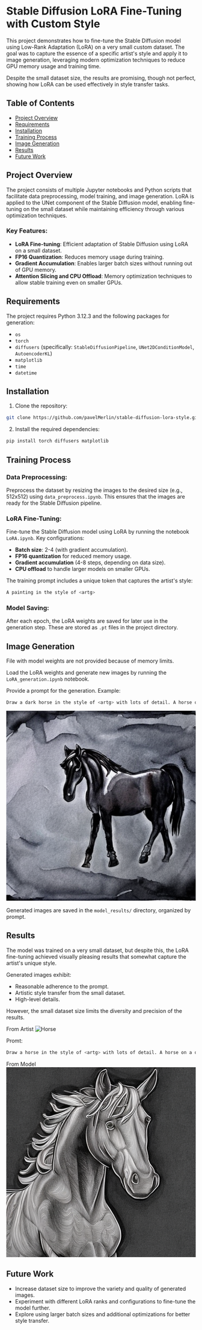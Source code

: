 # Stable Diffusion LoRA Fine-Tuning with Custom Style

This project demonstrates how to fine-tune the Stable Diffusion model using Low-Rank Adaptation (LoRA) on a very small custom dataset. The goal was to capture the essence of a specific artist's style and apply it to image generation, leveraging modern optimization techniques to reduce GPU memory usage and training time.

Despite the small dataset size, the results are promising, though not perfect, showing how LoRA can be used effectively in style transfer tasks.

## Table of Contents

- [Project Overview](#project-overview)
- [Requirements](#requirements)
- [Installation](#installation)
- [Training Process](#training-process)
- [Image Generation](#image-generation)
- [Results](#results)
- [Future Work](#future-work)

## Project Overview

The project consists of multiple Jupyter notebooks and Python scripts that facilitate data preprocessing, model training, and image generation. LoRA is applied to the UNet component of the Stable Diffusion model, enabling fine-tuning on the small dataset while maintaining efficiency through various optimization techniques.

### Key Features:

- **LoRA Fine-tuning**: Efficient adaptation of Stable Diffusion using LoRA on a small dataset.
- **FP16 Quantization**: Reduces memory usage during training.
- **Gradient Accumulation**: Enables larger batch sizes without running out of GPU memory.
- **Attention Slicing and CPU Offload**: Memory optimization techniques to allow stable training even on smaller GPUs.

## Requirements

The project requires Python 3.12.3 and the following packages for generation:

- `os`
- `torch`
- `diffusers` (specifically: `StableDiffusionPipeline`, `UNet2DConditionModel`, `AutoencoderKL`)
- `matplotlib`
- `time`
- `datetime`

## Installation

1. Clone the repository:

```bash
git clone https://github.com/pavelMerlin/stable-diffusion-lora-style.git cd stable-diffusion-lora-style
```

2. Install the required dependencies:

```bash
pip install torch diffusers matplotlib
```

## Training Process

### Data Preprocessing:

Preprocess the dataset by resizing the images to the desired size (e.g., 512x512) using `data_preprocess.ipynb`. This ensures that the images are ready for the Stable Diffusion pipeline.

### LoRA Fine-Tuning:

Fine-tune the Stable Diffusion model using LoRA by running the notebook `LoRA.ipynb`. Key configurations:

- **Batch size**: 2-4 (with gradient accumulation).
- **FP16 quantization** for reduced memory usage.
- **Gradient accumulation** (4-8 steps, depending on data size).
- **CPU offload** to handle larger models on smaller GPUs.

The training prompt includes a unique token that captures the artist's style:
```bash
A painting in the style of <artg>
```

### Model Saving:

After each epoch, the LoRA weights are saved for later use in the generation step. These are stored as `.pt` files in the project directory.

## Image Generation

File with model weights are not provided because of memory limits.

Load the LoRA weights and generate new images by running the `LoRA_generation.ipynb` notebook.

Provide a prompt for the generation. Example:

```bash
Draw a dark horse in the style of <artg> with lots of detail. A horse on a dark watercolor background.
```
![Horse](model_results/Draw_a_dark_horse_in_the_style_of_artg_with_lots_o/generated_20241011_104954_2.png)

Generated images are saved in the `model_results/` directory, organized by prompt.

## Results

The model was trained on a very small dataset, but despite this, the LoRA fine-tuning achieved visually pleasing results that somewhat capture the artist's unique style.

Generated images exhibit:

- Reasonable adherence to the prompt.
- Artistic style transfer from the small dataset.
- High-level details.

However, the small dataset size limits the diversity and precision of the results.

From Artist
![Horse](data/proc_data/24.jpg)

Promt:
```bash
Draw a horse in the style of <artg> with lots of detail. A horse on a dark background.
```

From Model
![Horse](model_results/generated_Draw_a_dark_horse_with_lots_of_detail._A_horse_on__20241008_111949_3.png)

## Future Work

- Increase dataset size to improve the variety and quality of generated images.
- Experiment with different LoRA ranks and configurations to fine-tune the model further.
- Explore using larger batch sizes and additional optimizations for better style transfer.
